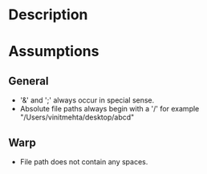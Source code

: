 # Description

# Assumptions
## General
- '&' and ';' always occur in special sense.
- Absolute file paths always begin with a '/' for example "/Users/vinitmehta/desktop/abcd"
## Warp
- File path does not contain any spaces.